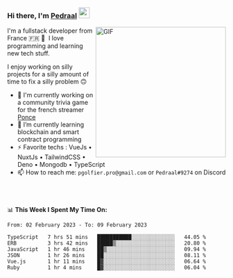 ### Hi there, I'm <a href="https://pedraal.dev" target="_blank">Pedraal</a> <img src="https://media.giphy.com/media/hvRJCLFzcasrR4ia7z/giphy.gif" width="25px">
<img align="right" alt="GIF" src="https://pedraal.dev/avatar.png" width="300" height="300" />

I'm a fullstack developer from France 🇫🇷 🥖 &nbsp;I love programming and learning new
tech stuff.

I enjoy working on silly projects for a silly amount of time to fix a silly problem 🙃

- 🔭  I'm currently working on a community trivia game for the french streamer <a href="https://twitch.tv/ponce" target="_blank">Ponce</a>
- 🌱 I’m currently learning blockchain and smart contract programming
- ⚡ Favorite techs : VueJs &bull; NuxtJs &bull; TailwindCSS &bull; Deno &bull; Mongodb &bull; TypeScript
- 📫 How to reach me: `pgolfier.pro@gmail.com` or `Pedraal#9274` on Discord

<br>
<br>

📊 **This Week I Spent My Time On:**
<!--START_SECTION:waka-->

```text
From: 02 February 2023 - To: 09 February 2023

TypeScript   7 hrs 51 mins   ███████████░░░░░░░░░░░░░░   44.05 %
ERB          3 hrs 42 mins   █████▒░░░░░░░░░░░░░░░░░░░   20.80 %
JavaScript   1 hr 46 mins    ██▒░░░░░░░░░░░░░░░░░░░░░░   09.94 %
JSON         1 hr 26 mins    ██░░░░░░░░░░░░░░░░░░░░░░░   08.11 %
Vue.js       1 hr 11 mins    █▓░░░░░░░░░░░░░░░░░░░░░░░   06.64 %
Ruby         1 hr 4 mins     █▓░░░░░░░░░░░░░░░░░░░░░░░   06.04 %
```

<!--END_SECTION:waka-->
